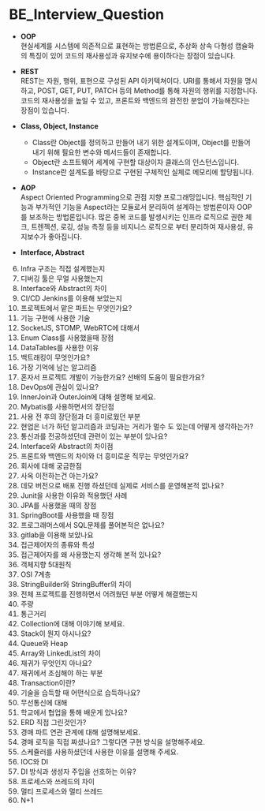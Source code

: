 # BE_Interview_Question

- **OOP** <br/> 현실세계를 시스템에 의존적으로 표현하는 방법론으로, 추상화 상속 다형성 캡슐화의 특징이 있어 코드의 재사용성과 유지보수에 용이하다는 장점이 있습니다.
  
- **REST** <br/> REST는 자원, 행위, 표현으로 구성된 API 아키텍쳐이다. URI를 통해서 자원을 명시하고, POST, GET, PUT, PATCH 등의 Method를 통해 자원의 행위를 지정합니다. 코드의 재사용성을 높일 수 있고, 프론트와 백엔드의 완전한 분업이 가능해진다는 장점이 있습니다.
  
- **Class, Object, Instance** <br/> 
  - Class란 Object를 정의하고 만들어 내기 위한 설계도이며, Object를 만들어 내기 위해 필요한 변수와 메서드들이 존재합니다.
  - Object란 소프트웨어 세계에 구현할 대상이자 클래스의 인스턴스입니다.
  - Instance란 설계도를 바탕으로 구현된 구체적인 실체로 메모리에 할당됩니다.

- **AOP** <br/> Aspect Oriented Programming으로 관점 지향 프로그래밍입니다. 핵심적인 기능과 부가적인 기능을 Aspect라는 모듈로서 분리하여 설계하는 방법론이자 OOP를 보조하는 방법론입니다. 많은 중복 코드를 발생시키는 인프라 로직으로 권한 체크, 트렌젝션, 로깅, 성능 측정 등을 비지니스 로직으로 부터 분리하여 재사용성, 유지보수가 좋아집니다.

- **Interface, Abstract** <br/> 


6. Infra 구조는 직접 설계했는지
7. 디버깅 툴은 무얼 사용했는지
8. Interface와 Abstract의 차이
9. CI/CD Jenkins를 이용해 보았는지
10. 프로젝트에서 맡은 파트는 무엇인가요?
11. 기능 구현에 사용한 기술
12. SocketJS, STOMP, WebRTC에 대해서
13. Enum Class를 사용했을때 장점
14. DataTables를 사용한 이유
15. 백트래킹이 무엇인가요?
16. 가장 기억에 남는 알고리즘
17. 혼자서 프로젝트 개발이 가능한가요? 선배의 도움이 필요한가요?
18. DevOps에 관심이 있나요?
19. InnerJoin과 OuterJoin에 대해 설명해 보세요.
20. Mybatis를 사용하면서의 장단점
21. 사용 전 후의 장단점과 더 흥미로웠던 부분
22. 현업은 너가 하던 알고리즘과 코딩과는 거리가 멀수 도 있는데 어떻게 생각하는가?
23. 통신과를 전공하셨던데 관련이 있는 부분이 있나요?
24. Interface와 Abstract의 차이점
25. 프론트와 백엔드의 차이와 더 흥미로운 직무는 무엇인가요?
26. 회사에 대해 궁금한점
27. 사옥 이전하는건 아는가요?
28. 데모 버전으로 배포 진행 하셨던데 실제로 서비스를 운영해본적 없나요?
29. Junit을 사용한 이유와 적용했던 사례
30. JPA를 사용했을 때의 장점
31. SpringBoot를 사용했을 때 장점
32. 프로그래머스에서 SQL문제를 풀어본적은 없나요?
33. gitlab을 이용해 보았나요
34. 접근제어자의 종류와 특성
35. 접근제어자를 왜 사용했는지 생각해 본적 있나요?
36. 객체지향 5대원칙
37. OSI 7계층
38. StringBuilder와 StringBuffer의 차이
39. 전체 프로젝트를 진행하면서 어려웠던 부분 어떻게 해결했는지
40. 주량
41. 통근거리
42. Collection에 대해 이야기해 보세요.
43. Stack이 뭔지 아시나요?
44. Queue와 Heap
45. Array와 LinkedList의 차이
46. 재귀가 무엇인지 아나요?
47. 재귀에서 조심해야 하는 부분
48. Transaction이란?
49. 기술을 습득할 때 어떤식으로 습득하나요?
50. 무선통신에 대해
51. 학교에서 협업을 통해 배운게 있나요?
52. ERD 직접 그린것인가?
53. 경매 파트 연관 관계에 대해 설명해보세요.
54. 경매 로직을 직접 짜셨나요? 그렇다면 구현 방식을 설명해주세요.
55. 스케쥴러를 사용하셨던데 사용한 이유를 설명해 주세요.
56. IOC와 DI
57. DI 방식과 생성자 주입을 선호하는 이유?
58. 프로세스와 쓰레드의 차이
59. 멀티 프로세스와 멀티 쓰레드
60. N+1
